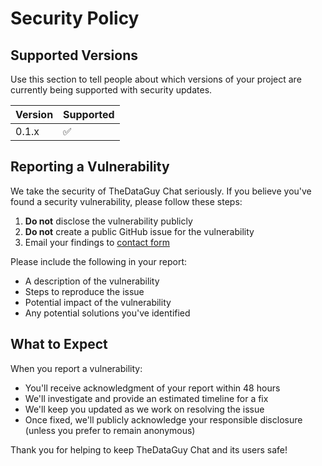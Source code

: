 # Security Policy

## Supported Versions

Use this section to tell people about which versions of your project are currently being supported with security updates.

| Version | Supported          |
| ------- | ------------------ |
| 0.1.x   | :white_check_mark: |

## Reporting a Vulnerability

We take the security of TheDataGuy Chat seriously. If you believe you've found a security vulnerability, please follow these steps:

1. **Do not** disclose the vulnerability publicly
2. **Do not** create a public GitHub issue for the vulnerability
3. Email your findings to [contact form](https://thedataguy.pro/contact/)

Please include the following in your report:

- A description of the vulnerability
- Steps to reproduce the issue
- Potential impact of the vulnerability
- Any potential solutions you've identified

## What to Expect

When you report a vulnerability:

- You'll receive acknowledgment of your report within 48 hours
- We'll investigate and provide an estimated timeline for a fix
- We'll keep you updated as we work on resolving the issue
- Once fixed, we'll publicly acknowledge your responsible disclosure (unless you prefer to remain anonymous)

Thank you for helping to keep TheDataGuy Chat and its users safe!
